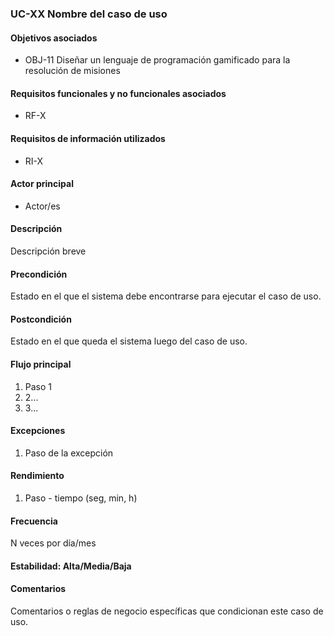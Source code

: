 ### UC-XX Nombre del caso de uso

#### Objetivos asociados

- OBJ-11 Diseñar un lenguaje de programación gamificado para la resolución de misiones

#### Requisitos funcionales y no funcionales asociados

- RF-X

#### Requisitos de información utilizados

- RI-X

#### Actor principal

- Actor/es

#### Descripción

Descripción breve

#### Precondición

Estado en el que el sistema debe encontrarse para ejecutar el caso de uso.

#### Postcondición

Estado en el que queda el sistema luego del caso de uso.

#### Flujo principal

1. Paso 1
2. 2...
3. 3...

#### Excepciones

1. Paso de la excepción

#### Rendimiento

1. Paso - tiempo (seg, min, h)

#### Frecuencia

N veces por día/mes

#### Estabilidad: Alta/Media/Baja

#### Comentarios
Comentarios o reglas de negocio específicas que condicionan este caso de uso.
